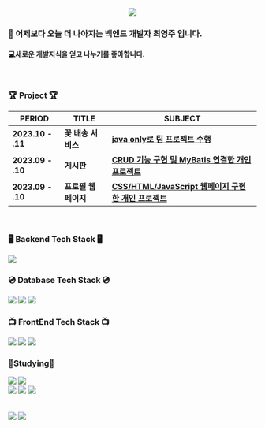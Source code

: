 <div align=center>
	<img src="https://capsule-render.vercel.app/api?type=waving&color=auto&height=200&section=header&text=YeongJu's%20github&fontSize=80&animation=fadeIn&fontAlignY=38&desc=&descAlignY=51&descAlign=62"/>
</div>

### 👋 어제보다 오늘 더 나아지는 백엔드 개발자 최영주 입니다.
#### 💻새로운 개발지식을 얻고 나누기를 좋아합니다.




<br>
<h3>🏆  Project  🏆</h3>

| PERIOD | TITLE | SUBJECT |
| ------- | ------- | -------|
| **2023.10 - .11** | **꽃 배송 서비스** | [**java only로 팀 프로젝트 수행**](https://github.com/) |
| **2023.09 - .10** | **게시판** | [**CRUD 기능 구현 및 MyBatis 연결한 개인 프로젝트**](https://github.com/cyj083386/prj_javaboard) | 
| **2023.09 - .10** | **프로필 웹 페이지** | [**CSS/HTML/JavaScript 웹페이지 구현한 개인 프로젝트**](https://github.com/cyj083386/WebPublishing) |


<div align="left">
	<br>
	<h3>🖥  Backend Tech Stack  🖥</h3>
	<img src="https://img.shields.io/badge/Spring-6DB33F?style=flat-square&logo=Spring&logoColor=white"/>
	<br>
   	<h3>💿 Database Tech Stack 💿</h3>
	<img src="https://img.shields.io/badge/Mysql-E6B91E?style=flat-square&logo=MySql&logoColor=white"/>
	<img src="https://img.shields.io/badge/MariaDB-003545?style=flat&logo=MariaDB&logoColor=white" />
	<img src="https://img.shields.io/badge/Mybatis-000000?style=flat&logo=Fluentd&logoColor=white" />
	<br>
 	<h3>📺 FrontEnd Tech Stack 📺</h3>
	<img src="https://img.shields.io/badge/HTML5-E34F26?style=flat&logo=HTML5&logoColor=white" />
	<img src="https://img.shields.io/badge/CSS3-1572B6?style=flat&logo=CSS3&logoColor=white" />
	<img src="https://img.shields.io/badge/JavaScript-F7DF1E?style=flat&logo=JavaScript&logoColor=white" />
	<br>
 	<h3>📃Studying📃</h3>
        <img src="https://img.shields.io/badge/Springboot-6DB33F?style=flat&logo=springboot&logoColor=white"/>	
	<img src="https://img.shields.io/badge/nodedotjs-339933?style=flat&logo=nodedotjs&logoColor=white"/>
	<br>
	<img src="https://img.shields.io/badge/react-61DAFB?style=flat&logo=react&logoColor=white"/>
	<img src="https://img.shields.io/badge/axios-5A29E4?style=flat&logo=axios&logoColor=white"/>
	<img src="https://img.shields.io/badge/express-000000?style=flat&logo=express&logoColor=white"/>
        <br>
	<br>
</div><br>
<div align="left">
	<img src="https://github-readme-stats.vercel.app/api?username=cyj083386&theme=default&hide_border=false&include_all_commits=false&count_private=false"/>
	<img src=https://github-readme-streak-stats.herokuapp.com/?user=cyj083386&theme=default&hide_border=false/>
</div>
</div>
